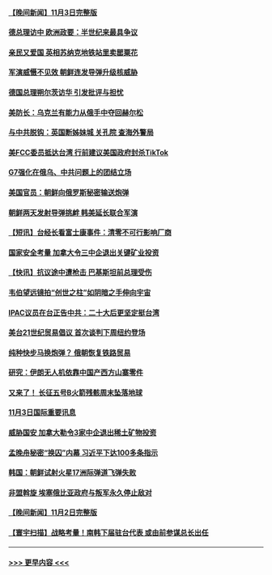 #### [【晚间新闻】11月3日完整版](../pages/prog202/a103566991.md?t=11041801) 
#### [德总理访中 欧洲政要：半世纪来最具争议](../pages/prog202/a103567003.md?t=11041801) 
#### [亲民又爱国 英相苏纳克地铁站里卖罂粟花](../pages/prog202/a103566875.md?t=11041801) 
#### [军演威慑不见效 朝鲜连发导弹升级核威胁](../pages/prog202/a103566880.md?t=11041801) 
#### [德国总理朔尔茨访华 引发批评与担忧](../pages/prog202/a103566837.md?t=11041801) 
#### [美防长：乌克兰有能力从俄手中夺回赫尔松](../pages/prog202/a103566780.md?t=11041801) 
#### [与中共脱钩：英国断姊妹城 关孔院 查海外警局](../pages/prog202/a103566771.md?t=11041801) 
#### [美FCC委员抵达台湾 行前建议美国政府封杀TikTok](../pages/prog202/a103566615.md?t=11041801) 
#### [G7强化在俄乌、中共问题上的团结立场](../pages/prog202/a103566658.md?t=11041801) 
#### [美国官员：朝鲜向俄罗斯秘密输送炮弹](../pages/prog202/a103566680.md?t=11041801) 
#### [朝鲜两天发射导弹挑衅 韩美延长联合军演](../pages/prog202/a103566676.md?t=11041801) 
#### [【短讯】台经长看富士康事件：清零不可行影响厂商](../pages/prog202/a103566668.md?t=11041801) 
#### [国家安全考量 加拿大令三中企退出关键矿业投资](../pages/prog202/a103566684.md?t=11041801) 
#### [【快讯】抗议途中遭枪击 巴基斯坦前总理受伤](../pages/prog202/a103566672.md?t=11041801) 
#### [韦伯望远镜拍“创世之柱”如阴暗之手伸向宇宙](../pages/prog202/a103566547.md?t=11041801) 
#### [IPAC议员在台正告中共：二十大后更坚定挺台湾](../pages/prog202/a103566686.md?t=11041801) 
#### [美台21世纪贸易倡议 首次谈判下周纽约登场](../pages/prog202/a103566524.md?t=11041801) 
#### [纯种快步马换炮弹？ 俄朝恢复铁路贸易](../pages/prog202/a103566444.md?t=11041801) 
#### [研究：伊朗无人机依靠中国产西方山寨零件](../pages/prog202/a103566455.md?t=11041801) 
#### [又来了！ 长征五号B火箭残骸周末坠落地球](../pages/prog202/a103566437.md?t=11041801) 
#### [11月3日国际重要讯息](../pages/prog202/a103566412.md?t=11041801) 
#### [威胁国安 加拿大勒令3家中企退出稀土矿物投资](../pages/prog202/a103566352.md?t=11041801) 
#### [孟晚舟秘密“换囚”内幕 习近平下达100多条指示](../pages/prog202/a103566292.md?t=11041801) 
#### [韩国：朝鲜试射火星17洲际弹道飞弹失败](../pages/prog202/a103566299.md?t=11041801) 
#### [非盟斡旋 埃塞俄比亚政府与叛军永久停止敌对](../pages/prog202/a103566259.md?t=11041801) 
#### [【晚间新闻】11月2日完整版](../pages/prog202/a103566130.md?t=11041801) 
#### [【寰宇扫描】战略考量！南韩下届驻台代表 或由前参谋总长出任](../pages/prog202/a103566200.md?t=11041801) 

----
#### [ >>> 更早内容 <<< ](../indexes/prog202-earlier.md)
